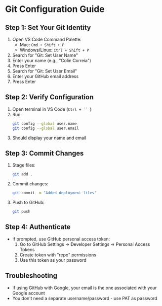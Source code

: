 # Git Configuration Guide

## Step 1: Set Your Git Identity
1. Open VS Code Command Palette:
   - Mac: `Cmd + Shift + P`
   - Windows/Linux: `Ctrl + Shift + P`
2. Search for "Git: Set User Name"
3. Enter your name (e.g., "Colin Correia")
4. Press Enter
5. Search for "Git: Set User Email"
6. Enter your GitHub email address
7. Press Enter

## Step 2: Verify Configuration
1. Open terminal in VS Code (`Ctrl + `` `)
2. Run:
   ```bash
   git config --global user.name
   git config --global user.email
   ```
3. Should display your name and email

## Step 3: Commit Changes
1. Stage files:
   ```bash
   git add .
   ```
2. Commit changes:
   ```bash
   git commit -m "Added deployment files"
   ```
3. Push to GitHub:
   ```bash
   git push
   ```

## Step 4: Authenticate
- If prompted, use GitHub personal access token:
  1. Go to GitHub Settings → Developer Settings → Personal Access Tokens
  2. Create token with "repo" permissions
  3. Use this token as your password

## Troubleshooting
- If using GitHub with Google, your email is the one associated with your Google account
- You don't need a separate username/password - use PAT as password